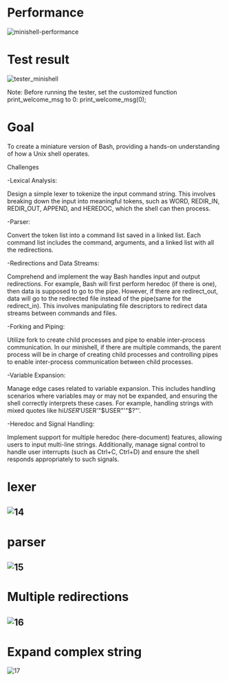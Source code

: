 # Performance
![minishell-performance](https://github.com/Xiru-Wang/minishell/assets/79924696/587d89e7-bcd9-4f6d-b55c-08932b733e3f)

# Test result
![tester_minishell](https://github.com/Xiru-Wang/minishell/assets/79924696/bf5b4cb8-67b8-4050-988b-4526233553e5)

Note: Before running the tester, set the customized function print_welcome_msg to 0: print_welcome_msg(0);

# Goal
To create a miniature version of Bash, providing a hands-on understanding of how a Unix shell operates.

Challenges

-Lexical Analysis:

Design a simple lexer to tokenize the input command string. This involves breaking down the input into meaningful tokens, such as WORD, REDIR_IN, REDIR_OUT, APPEND, and HEREDOC, which the shell can then process.

-Parser:

Convert the token list into a command list saved in a linked list. Each command list includes the command, arguments, and a linked list with all the redirections.

-Redirections and Data Streams:

Comprehend and implement the way Bash handles input and output redirections. For example, Bash will first perform heredoc (if there is one), then data is supposed to go to the pipe. However, if there are redirect_out, data will go to the redirected file instead of the pipe(same for the redirect_in). This involves manipulating file descriptors to redirect data streams between commands and files.

-Forking and Piping:

Utilize fork to create child processes and pipe to enable inter-process communication. In our minishell, if there are multiple commands, the parent process will be in charge of creating child processes and controlling pipes to enable inter-process communication between child processes.

-Variable Expansion:

Manage edge cases related to variable expansion. This includes handling scenarios where variables may or may not be expanded, and ensuring the shell correctly interprets these cases. For example, handling strings with mixed quotes like hi$USER'$USER'"$USER"'"$?"'.

-Heredoc and Signal Handling:

Implement support for multiple heredoc (here-document) features, allowing users to input multi-line strings. Additionally, manage signal control to handle user interrupts (such as Ctrl+C, Ctrl+D) and ensure the shell responds appropriately to such signals.

# lexer
![14](https://github.com/Xiru-Wang/minishell/assets/79924696/a09c486f-d702-461a-af10-a3c9bbf9305d)
---
# parser
![15](https://github.com/Xiru-Wang/minishell/assets/79924696/e888b50c-6590-45ee-b395-91ac6c8c2c55)
---
# Multiple redirections
![16](https://github.com/Xiru-Wang/minishell/assets/79924696/3e500577-c034-446e-a019-560a758e459e)
---
# Expand complex string
![17](https://github.com/Xiru-Wang/minishell/assets/79924696/f484e554-50cb-496a-80e7-d8135c4de7eb)
